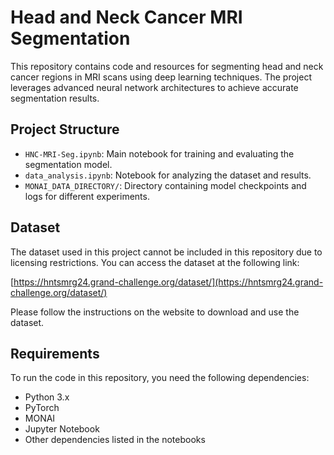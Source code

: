 # Head and Neck Cancer MRI Segmentation

This repository contains code and resources for segmenting head and neck cancer regions in MRI scans using deep learning techniques. The project leverages advanced neural network architectures to achieve accurate segmentation results.

## Project Structure

- `HNC-MRI-Seg.ipynb`: Main notebook for training and evaluating the segmentation model.
- `data_analysis.ipynb`: Notebook for analyzing the dataset and results.
- `MONAI_DATA_DIRECTORY/`: Directory containing model checkpoints and logs for different experiments.

## Dataset

The dataset used in this project cannot be included in this repository due to licensing restrictions. You can access the dataset at the following link:

[https://hntsmrg24.grand-challenge.org/dataset/](https://hntsmrg24.grand-challenge.org/dataset/)

Please follow the instructions on the website to download and use the dataset.

## Requirements

To run the code in this repository, you need the following dependencies:

- Python 3.x
- PyTorch
- MONAI
- Jupyter Notebook
- Other dependencies listed in the notebooks
